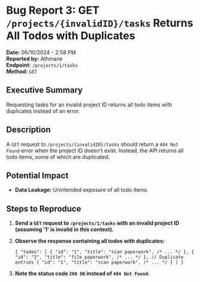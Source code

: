
# Bug Report 3: GET `/projects/{invalidID}/tasks` Returns All Todos with Duplicates

**Date:** 06/10/2024 - 2:58 PM  
**Reported by:** Athmane  
**Endpoint:** `/projects/1/tasks`  
**Method:** `GET`

## Executive Summary

Requesting tasks for an invalid project ID returns all todo items with duplicates instead of an error.

## Description

A `GET` request to `/projects/{invalidID}/tasks` should return a `404 Not Found` error when the project ID doesn't exist. Instead, the API returns all todo items, some of which are duplicated.

## Potential Impact

-   **Data Leakage:** Unintended exposure of all todo items.

## Steps to Reproduce

1.  **Send a `GET` request to `/projects/1/tasks` with an invalid project ID (assuming '1' is invalid in this context).**
    
2.  **Observe the response containing all todos with duplicates:**
    
    `{
      "todos": [
        { "id": "1", "title": "scan paperwork", /* ... */ },
        { "id": "2", "title": "file paperwork", /* ... */ },
        // Duplicate entries
        { "id": "1", "title": "scan paperwork", /* ... */ }
      ]
    }` 
    
3.  **Note the status code `200 OK` instead of `404 Not Found`.**